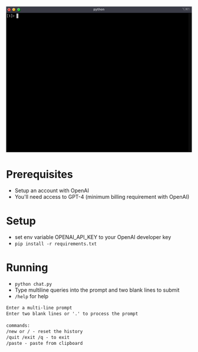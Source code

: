 ![Demo](./demo.gif)

# Prerequisites
- Setup an account with OpenAI
- You'll need access to GPT-4 (minimum billing requirement with OpenAI)

# Setup
- set env variable OPENAI_API_KEY to your OpenAI developer key
- `pip install -r requirements.txt`

# Running
- `python chat.py`
- Type multiline queries into the prompt and two blank lines to submit
- `/help` for help

```
Enter a multi-line prompt
Enter two blank lines or '.' to process the prompt

commands:
/new or / - reset the history
/quit /exit /q - to exit
/paste - paste from clipboard
```

